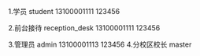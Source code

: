 1.学员         student         13100001111 123456

2.前台接待     reception_desk  13100001111 123456

3.管理员       admin           13100001113 123456
4.分校区校长   master